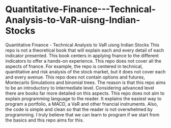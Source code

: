 # Quantitative-Finance---Technical-Analysis-to-VaR-uisng-Indian-Stocks
Quantitative Finance - Technical Analysis to VaR uisng Indian Stocks
This repo is not a theoretical book that will explain each and every detail
of each indicator presented. This book centers in applying fnance to the
different indicators to offer a hands-on experience.
This repo does not cover all the aspects of fnance. For example, the
repo is centered in technical, quantitative and risk analysis of the stock
market, but it does not cover each and every avenue. This repo does not
contain options and futures, Montecarlo Simulations and binomial trees.
The reason is that this repo aims to be an introductory to intermediate
level. Considering advanced level there are books far more detailed on
this aspects.
This repo does not aim to explain programming language to the
reader. It explains the easiest way to program a portfolio, a MACD, a
VaR and other fnancial instruments. Also, the code is simple and clean
so that the reader is not overwhelmed by programming. I truly believe
that we can learn to program if we start from the basics and this repo
aims for this.
